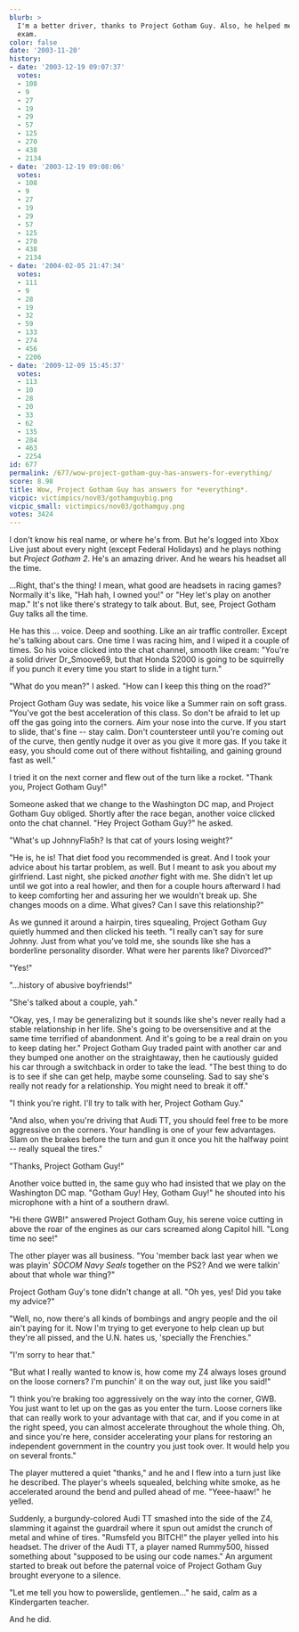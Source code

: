 ```yaml
---
blurb: >
  I'm a better driver, thanks to Project Gotham Guy. Also, he helped me ace my Calculus
  exam.
color: false
date: '2003-11-20'
history:
- date: '2003-12-19 09:07:37'
  votes:
  - 108
  - 9
  - 27
  - 19
  - 29
  - 57
  - 125
  - 270
  - 438
  - 2134
- date: '2003-12-19 09:08:06'
  votes:
  - 108
  - 9
  - 27
  - 19
  - 29
  - 57
  - 125
  - 270
  - 438
  - 2134
- date: '2004-02-05 21:47:34'
  votes:
  - 111
  - 9
  - 28
  - 19
  - 32
  - 59
  - 133
  - 274
  - 456
  - 2206
- date: '2009-12-09 15:45:37'
  votes:
  - 113
  - 10
  - 28
  - 20
  - 33
  - 62
  - 135
  - 284
  - 463
  - 2254
id: 677
permalink: /677/wow-project-gotham-guy-has-answers-for-everything/
score: 8.98
title: Wow, Project Gotham Guy has answers for *everything*.
vicpic: victimpics/nov03/gothamguybig.png
vicpic_small: victimpics/nov03/gothamguy.png
votes: 3424
---
```


I don't know his real name, or where he's from. But he's logged into
Xbox Live just about every night (except Federal Holidays) and he plays
nothing but *Project Gotham 2*. He's an amazing driver. And he wears his
headset all the time.

...Right, that's the thing! I mean, what good are headsets in racing
games? Normally it's like, "Hah hah, I owned you!" or "Hey let's play on
another map." It's not like there's strategy to talk about. But, see,
Project Gotham Guy talks all the time.

He has this ... voice. Deep and soothing. Like an air traffic
controller. Except he's talking about cars. One time I was racing him,
and I wiped it a couple of times. So his voice clicked into the chat
channel, smooth like cream: "You're a solid driver Dr\_Smoove69, but
that Honda S2000 is going to be squirrelly if you punch it every time
you start to slide in a tight turn."

"What do you mean?" I asked. "How can I keep this thing on the road?"

Project Gotham Guy was sedate, his voice like a Summer rain on soft
grass. "You've got the best acceleration of this class. So don't be
afraid to let up off the gas going into the corners. Aim your nose into
the curve. If you start to slide, that's fine -- stay calm. Don't
countersteer until you're coming out of the curve, then gently nudge it
over as you give it more gas. If you take it easy, you should come out
of there without fishtailing, and gaining ground fast as well."

I tried it on the next corner and flew out of the turn like a rocket.
"Thank you, Project Gotham Guy!"

Someone asked that we change to the Washington DC map, and Project
Gotham Guy obliged. Shortly after the race began, another voice clicked
onto the chat channel. "Hey Project Gotham Guy?" he asked.

"What's up JohnnyFla5h? Is that cat of yours losing weight?"

"He is, he is! That diet food you recommended is great. And I took your
advice about his tartar problem, as well. But I meant to ask you about
my girlfriend. Last night, she picked *another* fight with me. She
didn't let up until we got into a real howler, and then for a couple
hours afterward I had to keep comforting her and assuring her we
wouldn't break up. She changes moods on a dime. What gives? Can I save
this relationship?"

As we gunned it around a hairpin, tires squealing, Project Gotham Guy
quietly hummed and then clicked his teeth. "I really can't say for sure
Johnny. Just from what you've told me, she sounds like she has a
borderline personality disorder. What were her parents like? Divorced?"

"Yes!"

"...history of abusive boyfriends!"

"She's talked about a couple, yah."

"Okay, yes, I may be generalizing but it sounds like she's never really
had a stable relationship in her life. She's going to be oversensitive
and at the same time terrified of abandonment. And it's going to be a
real drain on you to keep dating her." Project Gotham Guy traded paint
with another car and they bumped one another on the straightaway, then
he cautiously guided his car through a switchback in order to take the
lead. "The best thing to do is to see if she can get help, maybe some
counseling. Sad to say she's really not ready for a relationship. You
might need to break it off."

"I think you're right. I'll try to talk with her, Project Gotham Guy."

"And also, when you're driving that Audi TT, you should feel free to be
more aggressive on the corners. Your handling is one of your few
advantages. Slam on the brakes before the turn and gun it once you hit
the halfway point -- really squeal the tires."

"Thanks, Project Gotham Guy!"

Another voice butted in, the same guy who had insisted that we play on
the Washington DC map. "Gotham Guy! Hey, Gotham Guy!" he shouted into
his microphone with a hint of a southern drawl.

"Hi there GWB!" answered Project Gotham Guy, his serene voice cutting in
above the roar of the engines as our cars screamed along Capitol hill.
"Long time no see!"

The other player was all business. "You 'member back last year when we
was playin' *SOCOM Navy Seals* together on the PS2? And we were talkin'
about that whole war thing?"

Project Gotham Guy's tone didn't change at all. "Oh yes, yes! Did you
take my advice?"

"Well, no, now there's all kinds of bombings and angry people and the
oil ain't paying for it. Now I'm trying to get everyone to help clean up
but they're all pissed, and the U.N. hates us, 'specially the
Frenchies."

"I'm sorry to hear that."

"But what I really wanted to know is, how come my Z4 always loses ground
on the loose corners? I'm punchin' it on the way out, just like you
said!"

"I think you're braking too aggressively on the way into the corner,
GWB. You just want to let up on the gas as you enter the turn. Loose
corners like that can really work to your advantage with that car, and
if you come in at the right speed, you can almost accelerate throughout
the whole thing. Oh, and since you're here, consider accelerating your
plans for restoring an independent government in the country you just
took over. It would help you on several fronts."

The player muttered a quiet "thanks," and he and I flew into a turn just
like he described. The player's wheels squealed, belching white smoke,
as he accelerated around the bend and pulled ahead of me. "Yeee-haaw!"
he yelled.

Suddenly, a burgundy-colored Audi TT smashed into the side of the Z4,
slamming it against the guardrail where it spun out amidst the crunch of
metal and whine of tires. "Rumsfeld you BITCH!" the player yelled into
his headset. The driver of the Audi TT, a player named Rummy500, hissed
something about "supposed to be using our code names." An argument
started to break out before the paternal voice of Project Gotham Guy
brought everyone to a silence.

"Let me tell you how to powerslide, gentlemen..." he said, calm as a
Kindergarten teacher.

And he did.